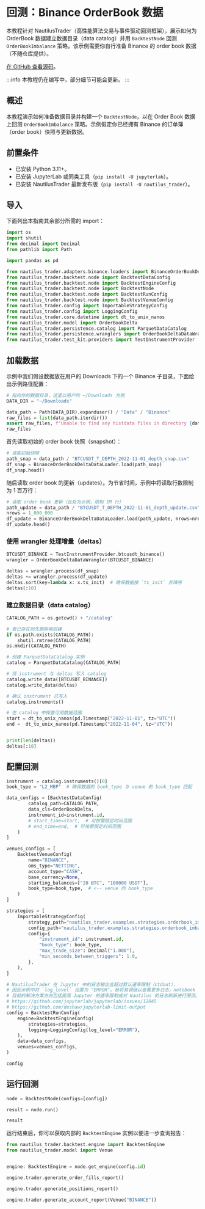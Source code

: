 # 回测：Binance OrderBook 数据

本教程针对 NautilusTrader（高性能算法交易与事件驱动回测框架），展示如何为 OrderBook 数据建立数据目录（data catalog）并用 `BacktestNode` 回测 `OrderBookImbalance` 策略。该示例需要你自行准备 Binance 的 order book 数据（不随仓库提供）。

[在 GitHub 查看源码](https://github.com/nautechsystems/nautilus_trader/blob/develop/docs/tutorials/backtest_binance_orderbook.ipynb)。

:::info
本教程仍在编写中，部分细节可能会更新。
:::

## 概述

本教程演示如何准备数据目录并构建一个 `BacktestNode`，以在 Order Book 数据上回测 `OrderBookImbalance` 策略。示例假定你已经拥有 Binance 的订单簿（order book）快照与更新数据。

## 前置条件

- 已安装 Python 3.11+。
- 已安装 JupyterLab 或同类工具（`pip install -U jupyterlab`）。
- 已安装 NautilusTrader 最新发布版（`pip install -U nautilus_trader`）。

## 导入

下面列出本指南其余部分所需的 import：

```python
import os
import shutil
from decimal import Decimal
from pathlib import Path

import pandas as pd

from nautilus_trader.adapters.binance.loaders import BinanceOrderBookDeltaDataLoader
from nautilus_trader.backtest.node import BacktestDataConfig
from nautilus_trader.backtest.node import BacktestEngineConfig
from nautilus_trader.backtest.node import BacktestNode
from nautilus_trader.backtest.node import BacktestRunConfig
from nautilus_trader.backtest.node import BacktestVenueConfig
from nautilus_trader.config import ImportableStrategyConfig
from nautilus_trader.config import LoggingConfig
from nautilus_trader.core.datetime import dt_to_unix_nanos
from nautilus_trader.model import OrderBookDelta
from nautilus_trader.persistence.catalog import ParquetDataCatalog
from nautilus_trader.persistence.wranglers import OrderBookDeltaDataWrangler
from nautilus_trader.test_kit.providers import TestInstrumentProvider
```

## 加载数据

示例中我们假设数据放在用户的 Downloads 下的一个 Binance 子目录，下面给出示例路径配置：

```python
# 指向你的数据目录，这里以用户的 ~/Downloads 为例
DATA_DIR = "~/Downloads"
```

```python
data_path = Path(DATA_DIR).expanduser() / "Data" / "Binance"
raw_files = list(data_path.iterdir())
assert raw_files, f"Unable to find any histdata files in directory {data_path}"
raw_files
```

首先读取初始的 order book 快照（snapshot）：

```python
# 读取初始快照
path_snap = data_path / "BTCUSDT_T_DEPTH_2022-11-01_depth_snap.csv"
df_snap = BinanceOrderBookDeltaDataLoader.load(path_snap)
df_snap.head()
```

随后读取 order book 的更新（updates）。为节省时间，示例中将读取行数限制为 1 百万行：

```python
# 读取 order book 更新（此处为示例，限制 1M 行）
path_update = data_path / "BTCUSDT_T_DEPTH_2022-11-01_depth_update.csv"
nrows = 1_000_000
df_update = BinanceOrderBookDeltaDataLoader.load(path_update, nrows=nrows)
df_update.head()
```

### 使用 wrangler 处理增量（deltas）

```python
BTCUSDT_BINANCE = TestInstrumentProvider.btcusdt_binance()
wrangler = OrderBookDeltaDataWrangler(BTCUSDT_BINANCE)

deltas = wrangler.process(df_snap)
deltas += wrangler.process(df_update)
deltas.sort(key=lambda x: x.ts_init)  # 确保数据按 `ts_init` 非降序
deltas[:10]
```

### 建立数据目录（data catalog）

```python
CATALOG_PATH = os.getcwd() + "/catalog"

# 若已存在则先删除再创建
if os.path.exists(CATALOG_PATH):
    shutil.rmtree(CATALOG_PATH)
os.mkdir(CATALOG_PATH)

# 创建 ParquetDataCatalog 实例
catalog = ParquetDataCatalog(CATALOG_PATH)
```

```python
# 将 instrument 与 deltas 写入 catalog
catalog.write_data([BTCUSDT_BINANCE])
catalog.write_data(deltas)
```

```python
# 确认 instrument 已写入
catalog.instruments()
```

```python
# 在 catalog 中探查可用数据范围
start = dt_to_unix_nanos(pd.Timestamp("2022-11-01", tz="UTC"))
end =  dt_to_unix_nanos(pd.Timestamp("2022-11-04", tz="UTC"))


print(len(deltas))
deltas[:10]
```

## 配置回测

```python
instrument = catalog.instruments()[0]
book_type = "L2_MBP"  # 确保数据的 book_type 与 venue 的 book_type 匹配

data_configs = [BacktestDataConfig(
        catalog_path=CATALOG_PATH,
        data_cls=OrderBookDelta,
        instrument_id=instrument.id,
        # start_time=start,  # 可按需限定时间范围
        # end_time=end,  # 可按需限定时间范围
    )
]

venues_configs = [
    BacktestVenueConfig(
        name="BINANCE",
        oms_type="NETTING",
        account_type="CASH",
        base_currency=None,
        starting_balances=["20 BTC", "100000 USDT"],
        book_type=book_type,  # <-- venue 的 book_type
    )
]

strategies = [
    ImportableStrategyConfig(
        strategy_path="nautilus_trader.examples.strategies.orderbook_imbalance:OrderBookImbalance",
        config_path="nautilus_trader.examples.strategies.orderbook_imbalance:OrderBookImbalanceConfig",
        config={
            "instrument_id": instrument.id,
            "book_type": book_type,
            "max_trade_size": Decimal("1.000"),
            "min_seconds_between_triggers": 1.0,
        },
    ),
]

# NautilusTrader 在 Jupyter 中的日志输出会超过默认速率限制（stdout），
# 因此示例中将 `log_level` 设置为 "ERROR"。若将其调低以查看更多日志，notebook 可能会在执行时挂起。
# 目前的解决方案方向包括提高 Jupyter 的速率限制或对 Nautilus 的日志刷新进行限流。
# https://github.com/jupyterlab/jupyterlab/issues/12845
# https://github.com/deshaw/jupyterlab-limit-output
config = BacktestRunConfig(
    engine=BacktestEngineConfig(
        strategies=strategies,
        logging=LoggingConfig(log_level="ERROR"),
    ),
    data=data_configs,
    venues=venues_configs,
)

config
```

## 运行回测

```python
node = BacktestNode(configs=[config])

result = node.run()
```

```python
result
```

运行结束后，你可以获取内部的 `BacktestEngine` 实例以便进一步查询报告：

```python
from nautilus_trader.backtest.engine import BacktestEngine
from nautilus_trader.model import Venue


engine: BacktestEngine = node.get_engine(config.id)

engine.trader.generate_order_fills_report()
```

```python
engine.trader.generate_positions_report()
```

```python
engine.trader.generate_account_report(Venue("BINANCE"))
```
